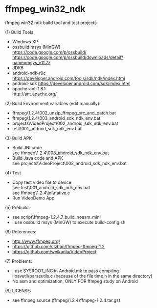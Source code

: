 ffmpeg_win32_ndk
================

ffmpeg win32 ndk build tool and test projects  



(1) Build Tools
* Windows XP  
* ossbuild msys (MinGW)  
	https://code.google.com/p/ossbuild/  
	https://code.google.com/p/ossbuild/downloads/detail?name=msys_v11.7z  
* JDK6  
* android-ndk-r9c  
	https://developer.android.com/tools/sdk/ndk/index.html  
* android-sdk
	https://developer.android.com/sdk/index.html  
* apache-ant-1.8.1  
	http://ant.apache.org/  

(2) Build Environment variables (edit manually):  
* ffmpeg\1.2.4\002_unzip_ffmpeg_src_and_patch.bat  
* ffmpeg\1.2.4\003_android_sdk_ndk_env.bat  
* projects\VideoProject\002_android_sdk_ndk_env.bat  
* test\001_android_sdk_ndk_env.bat  

(3) Build APK  
* Build JNI code  
	see ffmpeg\1.2.4\003_android_sdk_ndk_env.bat  
* Build Java code and APK  
	see projects\VideoProject\002_android_sdk_ndk_env.bat  

(4) Test  
* Copy test video file to device  
	see test\001_android_sdk_ndk_env.bat  
	see ffmpeg\1.2.4\jni\native.c  
* Run VideoDemo App  

(5) Prebuild:  
* see script\ffmpeg-1.2.4.7_build_noasm_mini  
* I use ossbuild msys (MinGW) to execute build-config.sh  

(6) References:  
* http://www.ffmpeg.org/  
* https://github.com/clzhan/ffmpeg-ffmpeg-1.2  
* https://github.com/weikunlu/VideoProject  

(7) Problems:  
* I use SYSROOT_INC in Android.mk to pass compiling libavutil/parseutils.c (because of the file time.h in the same directory)
* No asm and optimization, ONLY FOR ffmpeg study on Android  

(8) LICENSE:  
* see ffmpeg source (ffmpeg\1.2.4\ffmpeg-1.2.4.tar.gz)
